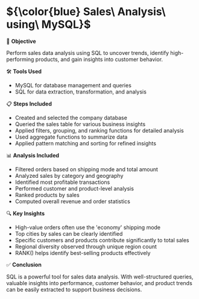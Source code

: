# ${\color{blue} Sales\ Analysis\ using\ MySQL}$
📌 **Objective**

Perform sales data analysis using SQL to uncover trends, identify high-performing products, and gain insights into customer behavior.

🛠 **Tools Used**
- MySQL for database management and queries
- SQL for data extraction, transformation, and analysis

📋 **Steps Included**
- Created and selected the company database
- Queried the sales table for various business insights
- Applied filters, grouping, and ranking functions for detailed analysis
- Used aggregate functions to summarize data
- Applied pattern matching and sorting for refined insights

📊 **Analysis Included**
- Filtered orders based on shipping mode and total amount
- Analyzed sales by category and geography
- Identified most profitable transactions
- Performed customer and product-level analysis
- Ranked products by sales
- Computed overall revenue and order statistics

🔍 **Key Insights**
- High-value orders often use the 'economy' shipping mode
- Top cities by sales can be clearly identified
- Specific customers and products contribute significantly to total sales
- Regional diversity observed through unique region count
- RANK() helps identify best-selling products effectively

✅ **Conclusion**

SQL is a powerful tool for sales data analysis. With well-structured queries, valuable insights into performance, customer behavior, and product trends can be easily extracted to support business decisions.
